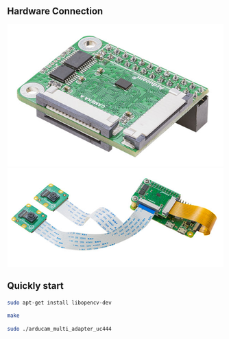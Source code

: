 
## Hardware Connection
![hardware](data/uc444_0.jpg)
![hardware](data/uc444_1.jpg)
## Quickly start

```Bash
sudo apt-get install libopencv-dev
```
```Bash
make
```
```Bash
sudo ./arducam_multi_adapter_uc444
```
